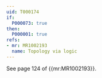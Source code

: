 ```yaml
---
uid: T000174
if:
  P000073: true
then:
  P000001: true
refs:
- mr: MR1002193
  name: Topology via logic
---
```


See page 124 of {{mr:MR1002193}}.
